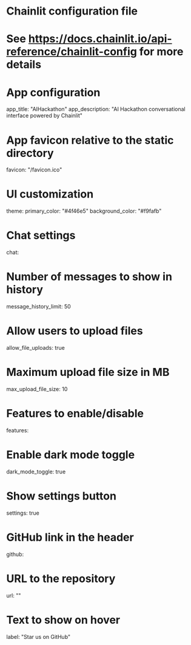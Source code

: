 # Chainlit configuration file
# See https://docs.chainlit.io/api-reference/chainlit-config for more details

# App configuration
app_title: "AIHackathon"
app_description: "AI Hackathon conversational interface powered by Chainlit"
# App favicon relative to the static directory
favicon: "/favicon.ico"

# UI customization
theme:
  primary_color: "#4f46e5"
  background_color: "#f9fafb"
  
# Chat settings
chat:
  # Number of messages to show in history
  message_history_limit: 50
  # Allow users to upload files
  allow_file_uploads: true
  # Maximum upload file size in MB
  max_upload_file_size: 10

# Features to enable/disable
features:
  # Enable dark mode toggle
  dark_mode_toggle: true
  # Show settings button
  settings: true

# GitHub link in the header
github:
  # URL to the repository
  url: ""
  # Text to show on hover
  label: "Star us on GitHub"
